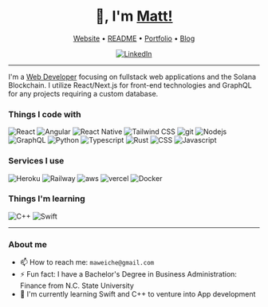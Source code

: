 <h1 align="center">👋, I'm <a href="https://github.com/maweiche">Matt!</a></h1>

<p align="center">
    <a href="#">Website</a> •
    <a href="https://github.com/maweiche/maweiche">README</a> •
    <a href="https://mattweichel.xyz">Portfolio</a> •
    <a href="https://rebbeccaandmatt.com">Blog</a>
</p>

<div align="center">
    <a href="https://www.linkedin.com/in/maweiche/">
        <img src="https://img.shields.io/badge/-LinkedIn-black.svg?style=flat-square&logo=linkedin&colorB=555" alt="LinkedIn" />
    </a>
</div>

---

I'm a [Web Developer](https://www.linkedin.com/in/maweiche/) focusing on fullstack web applications and the Solana Blockchain. I utilize React/Next.js for front-end technologies and GraphQL for any projects requiring a custom database.

<h3>Things I code with</h3>
<div>
    <img alt="React" src="https://img.shields.io/badge/-React-45b8d8?style=flat-square&logo=react&logoColor=white" />
    <img alt="Angular" src="https://img.shields.io/badge/-Angular-34495e?style=flat-square&logo=angular" />
    <img alt="React Native" src="https://img.shields.io/badge/-React Native-45b8d8?style=flat-square&logo=react&logoColor=white" />
    <img alt="Tailwind CSS" src="https://img.shields.io/badge/-Tailwind_CSS-06B6D4?style=flat-square&logo=tailwindcss&logoColor=white" />
    <img alt="git" src="https://img.shields.io/badge/-Git-F05032?style=flat-square&logo=git&logoColor=white" />
    <img alt="Nodejs" src="https://img.shields.io/badge/-Nodejs-43853d?style=flat-square&logo=Node.js&logoColor=white" />
    <img alt="GraphQL" src="https://img.shields.io/badge/-GraphQL-E10098?style=flat-square&logo=graphql&logoColor=white" />
    <img alt="Python" src="https://img.shields.io/badge/-Python-f1c40f?style=flat-square&logo=Python" />
    <img alt="Typescript" src="https://img.shields.io/badge/-Typescript-3178C6?style=flat-square&logo=Typescript&logoColor=white" />
    <img alt="Rust" src="https://img.shields.io/badge/-Rust-000000?style=flat-square&logo=rust&logoColor=white" />
    <img alt="CSS" src="https://img.shields.io/badge/-CSS-2980b9?style=flat-square&logo=css3&logoColor=white" />
    <img alt="Javascript" src="https://img.shields.io/badge/-Javascript-34495e?style=flat-square&logo=javascript" />
</div>

<h3>Services I use</h3>
<div>
    <img alt="Heroku" src="https://img.shields.io/badge/-Heroku-430098?style=flat-square&logo=heroku&logoColor=white" />
    <img alt="Railway" src="https://img.shields.io/badge/-Railway-0B0D0E?style=flat-square&logo=Railway&logoColor=white" />
    <img alt="aws" src="https://img.shields.io/badge/-AWS-ff9900?style=flat-square&logo=amazon&logoColor=white" />
    <img alt="vercel" src="https://img.shields.io/badge/-Vercel-000000?style=flat-square&logo=vercel&logoColor=white" />
    <img alt="Docker" src="https://img.shields.io/badge/-Docker-3498db?style=flat-square&logo=docker&logoColor=white" />
</div>

<h3>Things I'm learning</h3>
<div>
    <img alt="C++" src="https://img.shields.io/badge/-C++-2c3e50?style=flat-square&logo=C&logoColor=white" />
    <img alt="Swift" src="https://img.shields.io/badge/-Swift-3498db?style=flat-square&logo=swift&logoColor=white" />
</div>

---

<h3>About me</h3>

- 📫 How to reach me: `maweiche@gmail.com`
- ⚡ Fun fact: I have a Bachelor's Degree in Business Administration: Finance from N.C. State University 
- 🌱 I'm currently learning Swift and C++ to venture into App development
